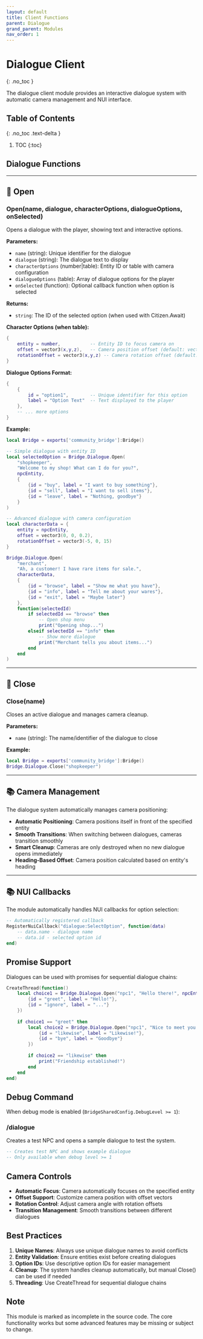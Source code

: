 ```yaml
---
layout: default
title: Client Functions
parent: Dialogue
grand_parent: Modules
nav_order: 1
---
```


# Dialogue Client
{: .no_toc }

The dialogue client module provides an interactive dialogue system with automatic camera management and NUI interface.

## Table of Contents
{: .no_toc .text-delta }

1. TOC
{:toc}

## Dialogue Functions

---

## 🔹 Open

### Open(name, dialogue, characterOptions, dialogueOptions, onSelected)

Opens a dialogue with the player, showing text and interactive options.

**Parameters:**
- `name` (string): Unique identifier for the dialogue
- `dialogue` (string): The dialogue text to display
- `characterOptions` (number|table): Entity ID or table with camera configuration
- `dialogueOptions` (table): Array of dialogue options for the player
- `onSelected` (function): Optional callback function when option is selected

**Returns:**
- `string`: The ID of the selected option (when used with Citizen.Await)

**Character Options (when table):**
```lua
{
    entity = number,           -- Entity ID to focus camera on
    offset = vector3(x,y,z),   -- Camera position offset (default: vector3(0,0,0))
    rotationOffset = vector3(x,y,z) -- Camera rotation offset (default: vector3(0,0,0))
}
```

**Dialogue Options Format:**
```lua
{
    {
        id = "option1",        -- Unique identifier for this option
        label = "Option Text"  -- Text displayed to the player
    },
    -- ... more options
}
```

**Example:**
```lua
local Bridge = exports['community_bridge']:Bridge()

-- Simple dialogue with entity ID
local selectedOption = Bridge.Dialogue.Open(
    "shopkeeper",
    "Welcome to my shop! What can I do for you?",
    npcEntity,
    {
        {id = "buy", label = "I want to buy something"},
        {id = "sell", label = "I want to sell items"},
        {id = "leave", label = "Nothing, goodbye"}
    }
)

-- Advanced dialogue with camera configuration
local characterData = {
    entity = npcEntity,
    offset = vector3(0, 0, 0.2),
    rotationOffset = vector3(-5, 0, 15)
}

Bridge.Dialogue.Open(
    "merchant",
    "Ah, a customer! I have rare items for sale.",
    characterData,
    {
        {id = "browse", label = "Show me what you have"},
        {id = "info", label = "Tell me about your wares"},
        {id = "exit", label = "Maybe later"}
    },
    function(selectedId)
        if selectedId == "browse" then
            -- Open shop menu
            print("Opening shop...")
        elseif selectedId == "info" then
            -- Show more dialogue
            print("Merchant tells you about items...")
        end
    end
)
```

---

## 🔹 Close

### Close(name)

Closes an active dialogue and manages camera cleanup.

**Parameters:**
- `name` (string): The name/identifier of the dialogue to close

**Example:**
```lua
local Bridge = exports['community_bridge']:Bridge()
Bridge.Dialogue.Close("shopkeeper")
```

---

## 📚 Camera Management

The dialogue system automatically manages camera positioning:

- **Automatic Positioning**: Camera positions itself in front of the specified entity
- **Smooth Transitions**: When switching between dialogues, cameras transition smoothly
- **Smart Cleanup**: Cameras are only destroyed when no new dialogue opens immediately
- **Heading-Based Offset**: Camera position calculated based on entity's heading

---

## 📚 NUI Callbacks

The module automatically handles NUI callbacks for option selection:

```lua
-- Automatically registered callback
RegisterNuiCallback("dialogue:SelectOption", function(data)
    -- data.name - dialogue name
    -- data.id - selected option id
end)
```

## Promise Support

Dialogues can be used with promises for sequential dialogue chains:

```lua
CreateThread(function()
    local choice1 = Bridge.Dialogue.Open("npc1", "Hello there!", npcEntity, {
        {id = "greet", label = "Hello!"},
        {id = "ignore", label = "..."}
    })
    
    if choice1 == "greet" then
        local choice2 = Bridge.Dialogue.Open("npc1", "Nice to meet you!", npcEntity, {
            {id = "likewise", label = "Likewise!"},
            {id = "bye", label = "Goodbye"}
        })
        
        if choice2 == "likewise" then
            print("Friendship established!")
        end
    end
end)
```

## Debug Command

When debug mode is enabled (`BridgeSharedConfig.DebugLevel >= 1`):

### /dialogue

Creates a test NPC and opens a sample dialogue to test the system.

```lua
-- Creates test NPC and shows example dialogue
-- Only available when debug level >= 1
```

## Camera Controls

- **Automatic Focus**: Camera automatically focuses on the specified entity
- **Offset Support**: Customize camera position with offset vectors
- **Rotation Control**: Adjust camera angle with rotation offsets
- **Transition Management**: Smooth transitions between different dialogues

## Best Practices

1. **Unique Names**: Always use unique dialogue names to avoid conflicts
2. **Entity Validation**: Ensure entities exist before creating dialogues
3. **Option IDs**: Use descriptive option IDs for easier management
4. **Cleanup**: The system handles cleanup automatically, but manual Close() can be used if needed
5. **Threading**: Use CreateThread for sequential dialogue chains

## Note

This module is marked as incomplete in the source code. The core functionality works but some advanced features may be missing or subject to change.
